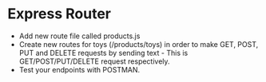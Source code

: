 # Express Router

- Add new route file called products.js
- Create new routes for toys (/products/toys) in order to make GET, POST, PUT and DELETE requests by sending text - This is GET/POST/PUT/DELETE request respectively.
- Test your endpoints with POSTMAN.

